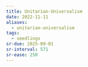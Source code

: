 ```yaml
---
title: Unitarian-Universalism
date: 2022-11-11
aliases:
  - unitarian-universalism
tags:
  - seedlings
sr-due: 2025-09-01
sr-interval: 571
sr-ease: 250
---
```

